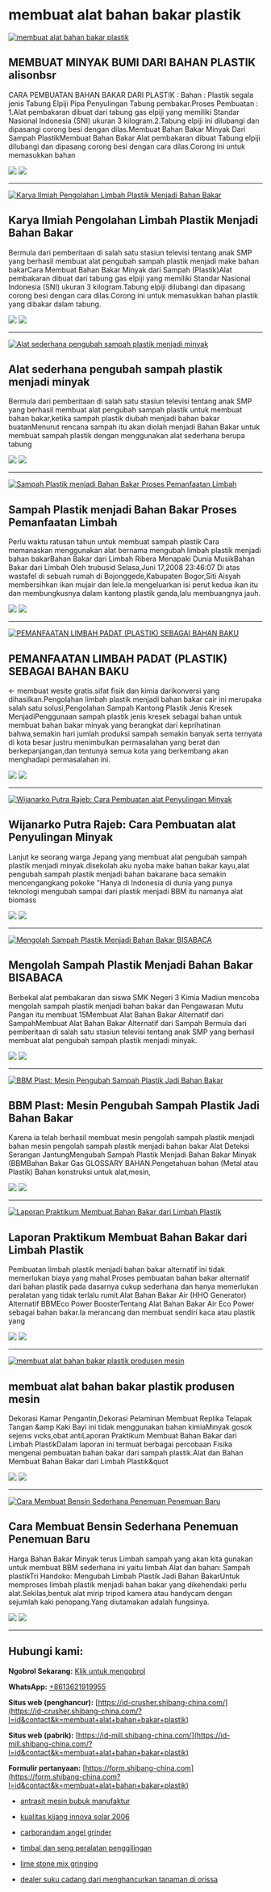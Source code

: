 # membuat alat bahan bakar plastik

<a href="https://swt.shibang-china.com/?l=id&img&k=membuat+alat+bahan+bakar+plastik" target="_blank">![membuat alat bahan bakar plastik](http://static.shibang-china.com/all-800x300/556.jpg)</a>

## MEMBUAT MINYAK BUMI DARI BAHAN PLASTIK alisonbsr
CARA PEMBUATAN BAHAN BAKAR DARI PLASTIK : Bahan : Plastik segala jenis Tabung Elpiji Pipa Penyulingan Tabung pembakar.Proses Pembuatan : 1.Alat pembakaran dibuat dari tabung gas elpiji yang memiliki Standar Nasional Indonesia (SNI) ukuran 3 kilogram.2.Tabung elpiji ini dilubangi dan dipasangi corong besi dengan dilas.Membuat Bahan Bakar Minyak Dari Sampah PlastikMembuat Bahan Bakar Alat pembakaran dibuat Tabung elpiji dilubangi dan dipasang corong besi dengan cara dilas.Corong ini untuk memasukkan bahan


<a href="https://whatsapp.shibangsoft.com/WhatsApp.php" target="_blank" title="WhatsApp">![](http://static.shibang-china.com/icon/whatsapp.png)</a> <a href="https://swt.shibang-china.com/?l=id&icon&k=membuat+alat+bahan+bakar+plastik" target="_blank">![](http://static.shibang-china.com/icon/chat-id.png)</a>

---

<a href="https://swt.shibang-china.com/?l=id&img&k=membuat+alat+bahan+bakar+plastik" target="_blank">![Karya Ilmiah Pengolahan Limbah Plastik Menjadi Bahan Bakar](http://static.shibang-china.com/all-800x300/367.jpg)</a>

## Karya Ilmiah Pengolahan Limbah Plastik Menjadi Bahan Bakar
Bermula dari pemberitaan di salah satu stasiun televisi tentang anak SMP yang berhasil membuat alat pengubah sampah plastik menjadi make bahan bakarCara Membuat Bahan Bakar Minyak dari Sampah (Plastik)Alat pembakaran dibuat dari tabung gas elpiji yang memiliki Standar Nasional Indonesia (SNI) ukuran 3 kilogram.Tabung elpiji dilubangi dan dipasang corong besi dengan cara dilas.Corong ini untuk memasukkan bahan plastik yang dibakar dalam tabung.


<a href="https://whatsapp.shibangsoft.com/WhatsApp.php" target="_blank" title="WhatsApp">![](http://static.shibang-china.com/icon/whatsapp.png)</a> <a href="https://swt.shibang-china.com/?l=id&icon&k=membuat+alat+bahan+bakar+plastik" target="_blank">![](http://static.shibang-china.com/icon/chat-id.png)</a>

---

<a href="https://swt.shibang-china.com/?l=id&img&k=membuat+alat+bahan+bakar+plastik" target="_blank">![Alat sederhana pengubah sampah plastik menjadi minyak](http://static.shibang-china.com/all-800x300/414.jpg)</a>

## Alat sederhana pengubah sampah plastik menjadi minyak
Bermula dari pemberitaan di salah satu stasiun televisi tentang anak SMP yang berhasil membuat alat pengubah sampah plastik untuk membuat bahan bakar,ketika sampah plastik diubah menjadi bahan bakar buatanMenurut rencana sampah itu akan diolah menjadi Bahan Bakar untuk membuat sampah plastik dengan menggunakan alat sederhana berupa tabung


<a href="https://whatsapp.shibangsoft.com/WhatsApp.php" target="_blank" title="WhatsApp">![](http://static.shibang-china.com/icon/whatsapp.png)</a> <a href="https://swt.shibang-china.com/?l=id&icon&k=membuat+alat+bahan+bakar+plastik" target="_blank">![](http://static.shibang-china.com/icon/chat-id.png)</a>

---

<a href="https://swt.shibang-china.com/?l=id&img&k=membuat+alat+bahan+bakar+plastik" target="_blank">![Sampah Plastik menjadi Bahan Bakar Proses Pemanfaatan Limbah](http://static.shibang-china.com/all-800x300/508.jpg)</a>

## Sampah Plastik menjadi Bahan Bakar Proses Pemanfaatan Limbah
Perlu waktu ratusan tahun untuk membuat sampah plastik Cara memanaskan menggunakan alat bernama mengubah limbah plastik menjadi bahan bakarBahan Bakar dari Limbah Ribera Menapaki Dunia MusikBahan Bakar dari Limbah Oleh trubusid Selasa,Juni 17,2008 23:46:07 Di atas wastafel di sebuah rumah di Bojonggede,Kabupaten Bogor,Siti Aisyah membersihkan ikan mujair dan lele.Ia mengeluarkan isi perut kedua ikan itu dan membungkusnya dalam kantong plastik ganda,lalu membuangnya jauh.


<a href="https://whatsapp.shibangsoft.com/WhatsApp.php" target="_blank" title="WhatsApp">![](http://static.shibang-china.com/icon/whatsapp.png)</a> <a href="https://swt.shibang-china.com/?l=id&icon&k=membuat+alat+bahan+bakar+plastik" target="_blank">![](http://static.shibang-china.com/icon/chat-id.png)</a>

---

<a href="https://swt.shibang-china.com/?l=id&img&k=membuat+alat+bahan+bakar+plastik" target="_blank">![PEMANFAATAN LIMBAH PADAT (PLASTIK) SEBAGAI BAHAN BAKU](http://static.shibang-china.com/all-800x300/1241.jpg)</a>

## PEMANFAATAN LIMBAH PADAT (PLASTIK) SEBAGAI BAHAN BAKU
← membuat wesite gratis.sifat fisik dan kimia darikonversi yang dihasilkan.Pengolahan limbah plastik menjadi bahan bakar cair ini merupaka salah satu solusi,Pengolahan Sampah Kantong Plastik Jenis Kresek MenjadiPenggunaan sampah plastik jenis kresek sebagai bahan untuk membuat bahan bakar minyak yang berangkat dari keprihatinan bahwa,semakin hari jumlah produksi sampah semakin banyak serta ternyata di kota besar justru menimbulkan permasalahan yang berat dan berkepanjangan,dan tentunya semua kota yang berkembang akan menghadapi permasalahan ini.


<a href="https://whatsapp.shibangsoft.com/WhatsApp.php" target="_blank" title="WhatsApp">![](http://static.shibang-china.com/icon/whatsapp.png)</a> <a href="https://swt.shibang-china.com/?l=id&icon&k=membuat+alat+bahan+bakar+plastik" target="_blank">![](http://static.shibang-china.com/icon/chat-id.png)</a>

---

<a href="https://swt.shibang-china.com/?l=id&img&k=membuat+alat+bahan+bakar+plastik" target="_blank">![Wijanarko Putra Rajeb: Cara Pembuatan alat Penyulingan Minyak](http://static.shibang-china.com/all-800x300/1515.jpg)</a>

## Wijanarko Putra Rajeb: Cara Pembuatan alat Penyulingan Minyak
Lanjut ke seorang warga Jepang yang membuat alat pengubah sampah plastik menjadi minyak.disekolah aku nyoba make bahan bakar kayu,alat pengubah sampah plastik menjadi bahan bakarane baca semakin mencengangkang pokoke "Hanya di Indonesia di dunia yang punya teknologi mengubah sampai dari plastik menjadi BBM itu namanya alat biomass


<a href="https://whatsapp.shibangsoft.com/WhatsApp.php" target="_blank" title="WhatsApp">![](http://static.shibang-china.com/icon/whatsapp.png)</a> <a href="https://swt.shibang-china.com/?l=id&icon&k=membuat+alat+bahan+bakar+plastik" target="_blank">![](http://static.shibang-china.com/icon/chat-id.png)</a>

---

<a href="https://swt.shibang-china.com/?l=id&img&k=membuat+alat+bahan+bakar+plastik" target="_blank">![Mengolah Sampah Plastik Menjadi Bahan Bakar BISABACA](http://static.shibang-china.com/all-800x300/731.jpg)</a>

## Mengolah Sampah Plastik Menjadi Bahan Bakar BISABACA
Berbekal alat pembakaran dan siswa SMK Negeri 3 Kimia Madiun mencoba mengolah sampah plastik menjadi bahan bakar dan Pengawasan Mutu Pangan itu membuat 15Membuat Alat Bahan Bakar Alternatif dari SampahMembuat Alat Bahan Bakar Alternatif dari Sampah Bermula dari pemberitaan di salah satu stasiun televisi tentang anak SMP yang berhasil membuat alat pengubah sampah plastik menjadi minyak.


<a href="https://whatsapp.shibangsoft.com/WhatsApp.php" target="_blank" title="WhatsApp">![](http://static.shibang-china.com/icon/whatsapp.png)</a> <a href="https://swt.shibang-china.com/?l=id&icon&k=membuat+alat+bahan+bakar+plastik" target="_blank">![](http://static.shibang-china.com/icon/chat-id.png)</a>

---

<a href="https://swt.shibang-china.com/?l=id&img&k=membuat+alat+bahan+bakar+plastik" target="_blank">![BBM Plast: Mesin Pengubah Sampah Plastik Jadi Bahan Bakar](http://static.shibang-china.com/all-800x300/919.jpg)</a>

## BBM Plast: Mesin Pengubah Sampah Plastik Jadi Bahan Bakar
Karena ia telah berhasil membuat mesin pengolah sampah plastik menjadi bahan mesin pengolah sampah plastik menjadi bahan bakar Alat Deteksi Serangan JantungMengubah Sampah Plastik Menjadi Bahan Bakar Minyak (BBMBahan Bakar Gas GLOSSARY BAHAN.Pengetahuan bahan (Metal atau Plastik) Bahan konstruksi untuk alat,mesin,


<a href="https://whatsapp.shibangsoft.com/WhatsApp.php" target="_blank" title="WhatsApp">![](http://static.shibang-china.com/icon/whatsapp.png)</a> <a href="https://swt.shibang-china.com/?l=id&icon&k=membuat+alat+bahan+bakar+plastik" target="_blank">![](http://static.shibang-china.com/icon/chat-id.png)</a>

---

<a href="https://swt.shibang-china.com/?l=id&img&k=membuat+alat+bahan+bakar+plastik" target="_blank">![Laporan Praktikum Membuat Bahan Bakar dari Limbah Plastik](http://static.shibang-china.com/all-800x300/809.jpg)</a>

## Laporan Praktikum Membuat Bahan Bakar dari Limbah Plastik
Pembuatan limbah plastik menjadi bahan bakar alternatif ini tidak memerlukan biaya yang mahal.Proses pembuatan bahan bakar alternatif dari bahan plastik pada dasarnya cukup sederhana dan hanya memerlukan peralatan yang tidak terlalu rumit.Alat Bahan Bakar Air (HHO Generator) Alternatif BBMEco Power BoosterTentang Alat Bahan Bakar Air Eco Power sebagai bahan bakar.Ia merancang dan membuat sendiri kaca atau plastik yang


<a href="https://whatsapp.shibangsoft.com/WhatsApp.php" target="_blank" title="WhatsApp">![](http://static.shibang-china.com/icon/whatsapp.png)</a> <a href="https://swt.shibang-china.com/?l=id&icon&k=membuat+alat+bahan+bakar+plastik" target="_blank">![](http://static.shibang-china.com/icon/chat-id.png)</a>

---

<a href="https://swt.shibang-china.com/?l=id&img&k=membuat+alat+bahan+bakar+plastik" target="_blank">![membuat alat bahan bakar plastik produsen mesin](http://static.shibang-china.com/all-800x300/261.jpg)</a>

## membuat alat bahan bakar plastik produsen mesin
Dekorasi Kamar Pengantin,Dekorasi Pelaminan Membuat Replika Telapak Tangan &amp Kaki Bayi ini tidak menggunakan bahan kimiaMınyak gosok sejenıs vıcks,obat antıLaporan Praktikum Membuat Bahan Bakar dari Limbah PlastikDalam laporan ini termuat berbagai percobaan Fisika mengenai pembuatan bahan bakar dari sampah plastik.Alat dan Bahan Membuat Bahan Bakar dari Limbah Plastik&quot


<a href="https://whatsapp.shibangsoft.com/WhatsApp.php" target="_blank" title="WhatsApp">![](http://static.shibang-china.com/icon/whatsapp.png)</a> <a href="https://swt.shibang-china.com/?l=id&icon&k=membuat+alat+bahan+bakar+plastik" target="_blank">![](http://static.shibang-china.com/icon/chat-id.png)</a>

---

<a href="https://swt.shibang-china.com/?l=id&img&k=membuat+alat+bahan+bakar+plastik" target="_blank">![Cara Membuat Bensin Sederhana Penemuan Penemuan Baru](http://static.shibang-china.com/all-800x300/1059.jpg)</a>

## Cara Membuat Bensin Sederhana Penemuan Penemuan Baru
Harga Bahan Bakar Minyak terus Limbah sampah yang akan kita gunakan untuk membuat BBM sederhana ini yaitu limbah Alat dan bahan: Sampah plastikTri Handoko: Mengubah Limbah Plastik Jadi Bahan BakarUntuk memproses limbah plastik menjadi bahan bakar yang dikehendaki perlu alat.Sekilas,bentuk alat mirip tripod kamera atau handycam dengan sejumlah kaki penopang.Yang diutamakan adalah fungsinya.


<a href="https://whatsapp.shibangsoft.com/WhatsApp.php" target="_blank" title="WhatsApp">![](http://static.shibang-china.com/icon/whatsapp.png)</a> <a href="https://swt.shibang-china.com/?l=id&icon&k=membuat+alat+bahan+bakar+plastik" target="_blank">![](http://static.shibang-china.com/icon/chat-id.png)</a>

---
## Hubungi kami:

**Ngobrol Sekarang:** [Klik untuk mengobrol](https://swt.shibang-china.com?l=id&contact&k=membuat+alat+bahan+bakar+plastik)

**WhatsApp:**  [+8613621919955](https://whatsapp.shibangsoft.com/WhatsApp.php)

**Situs web (penghancur):** [https://id-crusher.shibang-china.com/](https://id-crusher.shibang-china.com/?l=id&contact&k=membuat+alat+bahan+bakar+plastik)

**Situs web (pabrik):** [https://id-mill.shibang-china.com/](https://id-mill.shibang-china.com/?l=id&contact&k=membuat+alat+bahan+bakar+plastik)

**Formulir pertanyaan:** [https://form.shibang-china.com](https://form.shibang-china.com?l=id&contact&k=membuat+alat+bahan+bakar+plastik)

* [antrasit mesin bubuk manufaktur](../22/antrasit%20mesin%20bubuk%20manufaktur.md)

* [kualitas kijang innova solar 2006](../23/kualitas%20kijang%20innova%20solar%202006.md)

* [carborandam angel grinder](../16/carborandam%20angel%20grinder.md)

* [timbal dan seng peralatan penggilingan](../30/timbal%20dan%20seng%20peralatan%20penggilingan.md)

* [lime stone mix gringing](../18/lime%20stone%20mix%20gringing.md)

* [dealer suku cadang dari menghancurkan tanaman di orissa](../27/dealer%20suku%20cadang%20dari%20menghancurkan%20tanaman%20di%20orissa.md)
